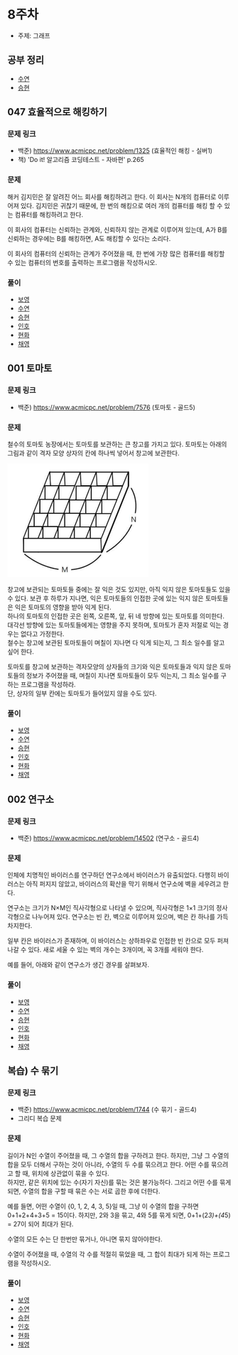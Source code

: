 # 8주차

- 주제: 그래프

## 공부 정리
- [수연](../../풀이/수연/9주차/README.md)
- [승현](../../풀이/승현/9주차/README.md)





## 047 효율적으로 해킹하기

### 문제 링크
- 백준) https://www.acmicpc.net/problem/1325 (효율적인 해킹 - 실버1)  
- 책) 'Do it! 알고리즘 코딩테스트 - 자바편' p.265  

### 문제
해커 김지민은 잘 알려진 어느 회사를 해킹하려고 한다. 이 회사는 N개의 컴퓨터로 이루어져 있다. 김지민은 귀찮기 때문에, 한 번의 해킹으로 여러 개의 컴퓨터를 해킹 할 수 있는 컴퓨터를 해킹하려고 한다.   
  
이 회사의 컴퓨터는 신뢰하는 관계와, 신뢰하지 않는 관계로 이루어져 있는데, A가 B를 신뢰하는 경우에는 B를 해킹하면, A도 해킹할 수 있다는 소리다.  
  
이 회사의 컴퓨터의 신뢰하는 관계가 주어졌을 때, 한 번에 가장 많은 컴퓨터를 해킹할 수 있는 컴퓨터의 번호를 출력하는 프로그램을 작성하시오.  
   
### 풀이
  - [보영](../../풀이/보영/9주차/ex47.java)
  - [수연](../../풀이/수연/9주차/ex47.java)
  - [승현](../../풀이/승현/9주차/Ex47.java)
  - [인호](../../풀이/인호/9주차/P047.java)
  - [현화](../../풀이/현화/9주차/Main047.java)
  - [채영](../../풀이/채영/9주차/ex47.java)





## 001 토마토

### 문제 링크
- 백준) https://www.acmicpc.net/problem/7576 (토마토 - 골드5)    


### 문제  
철수의 토마토 농장에서는 토마토를 보관하는 큰 창고를 가지고 있다. 토마토는 아래의 그림과 같이 격자 모양 상자의 칸에 하나씩 넣어서 창고에 보관한다.   

![토마토](./img/토마토.PNG)
  
창고에 보관되는 토마토들 중에는 잘 익은 것도 있지만, 아직 익지 않은 토마토들도 있을 수 있다. 보관 후 하루가 지나면, 익은 토마토들의 인접한 곳에 있는 익지 않은 토마토들은 익은 토마토의 영향을 받아 익게 된다.   
하나의 토마토의 인접한 곳은 왼쪽, 오른쪽, 앞, 뒤 네 방향에 있는 토마토를 의미한다. 대각선 방향에 있는 토마토들에게는 영향을 주지 못하며, 토마토가 혼자 저절로 익는 경우는 없다고 가정한다.   
철수는 창고에 보관된 토마토들이 며칠이 지나면 다 익게 되는지, 그 최소 일수를 알고 싶어 한다.  
  
토마토를 창고에 보관하는 격자모양의 상자들의 크기와 익은 토마토들과 익지 않은 토마토들의 정보가 주어졌을 때, 며칠이 지나면 토마토들이 모두 익는지, 그 최소 일수를 구하는 프로그램을 작성하라.   
단, 상자의 일부 칸에는 토마토가 들어있지 않을 수도 있다.  
  


  
### 풀이
  - [보영](../../풀이/보영/9주차/ex01.java)
  - [수연](../../풀이/수연/9주차/ex01.java)
  - [승현](../../풀이/승현/9주차/Ex01.java)
  - [인호](../../풀이/인호/9주차/P001.java)
  - [현화](../../풀이/현화/9주차/Main001.java)
  - [채영](../../풀이/채영/9주차/ex01.java)





## 002 연구소

### 문제 링크
- 백준)  https://www.acmicpc.net/problem/14502 (연구소 - 골드4)
  
  

### 문제
인체에 치명적인 바이러스를 연구하던 연구소에서 바이러스가 유출되었다. 다행히 바이러스는 아직 퍼지지 않았고, 바이러스의 확산을 막기 위해서 연구소에 벽을 세우려고 한다.  
  
연구소는 크기가 N×M인 직사각형으로 나타낼 수 있으며, 직사각형은 1×1 크기의 정사각형으로 나누어져 있다. 연구소는 빈 칸, 벽으로 이루어져 있으며, 벽은 칸 하나를 가득 차지한다.     
   
일부 칸은 바이러스가 존재하며, 이 바이러스는 상하좌우로 인접한 빈 칸으로 모두 퍼져나갈 수 있다. 새로 세울 수 있는 벽의 개수는 3개이며, 꼭 3개를 세워야 한다.    
  
예를 들어, 아래와 같이 연구소가 생긴 경우를 살펴보자.
      
  
### 풀이
  - [보영](../../풀이/보영/9주차/ex02.java)
  - [수연](../../풀이/수연/9주차/ex02.java)
  - [승현](../../풀이/승현/9주차/Ex02.java)
  - [인호](../../풀이/인호/9주차/P002.java)
  - [현화](../../풀이/현화/9주차/Main002.java)
  - [채영](../../풀이/채영/9주차/ex02.java)





## 복습) 수 묶기

### 문제 링크
- 백준) https://www.acmicpc.net/problem/1744 (수 묶기 - 골드4)
- 그리디 복습 문제  
  

### 문제
길이가 N인 수열이 주어졌을 때, 그 수열의 합을 구하려고 한다. 하지만, 그냥 그 수열의 합을 모두 더해서 구하는 것이 아니라, 수열의 두 수를 묶으려고 한다. 어떤 수를 묶으려고 할 때, 위치에 상관없이 묶을 수 있다.   
하지만, 같은 위치에 있는 수(자기 자신)를 묶는 것은 불가능하다. 그리고 어떤 수를 묶게 되면, 수열의 합을 구할 때 묶은 수는 서로 곱한 후에 더한다.  
  
예를 들면, 어떤 수열이 {0, 1, 2, 4, 3, 5}일 때, 그냥 이 수열의 합을 구하면 0+1+2+4+3+5 = 15이다. 하지만, 2와 3을 묶고, 4와 5를 묶게 되면, 0+1+(2*3)+(4*5) = 27이 되어 최대가 된다.  
  
수열의 모든 수는 단 한번만 묶거나, 아니면 묶지 않아야한다.  
   
수열이 주어졌을 때, 수열의 각 수를 적절히 묶었을 때, 그 합이 최대가 되게 하는 프로그램을 작성하시오.    
    
  
### 풀이
  - [보영](../../풀이/보영/8주차/review.java)
  - [수연](../../풀이/수연/8주차/review.java)
  - [승현](../../풀이/승현/8주차/review.java)
  - [인호](../../풀이/인호/8주차/review.java)
  - [현화](../../풀이/현화/8주차/review.java)
  - [채영](../../풀이/채영/8주차/review.java)


